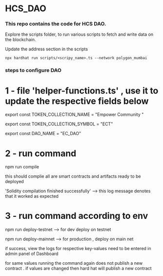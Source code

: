 # HCS_DAO

### This repo contains the code for HCS DAO.

Explore the scripts folder, to run various scripts to fetch and write data on the blockchain.

Update the address section in the scripts

```
npx hardhat run scripts/<scripy_name>.ts --network polygon_mumbai

```

### steps to configure DAO 

# 1 - file 'helper-functions.ts' , use it to update the respective fields below 

export const TOKEN_COLLECTION_NAME = "Empower Community "

export const TOKEN_COLLECTION_SYMBOL = "ECT"

export const DAO_NAME = "EC_DAO"


# 2 - run command

npm run compile 

this should complie all are smart contracts and artifacts ready to be deployed

'Solidity compilation finished successfully' --> this log message denotes that it worked as expected

# 3 - run command according to env

npm run deploy-testnet --> for dev deploy on testnet

npm run deploy-mainnet --> for production , deploy on main net

if success, view the logs for respective key-values need to be entered in admin panel of Dashboard

for same values running the command again does not publish a new contract . if values are changed then hard hat will publish a new contract